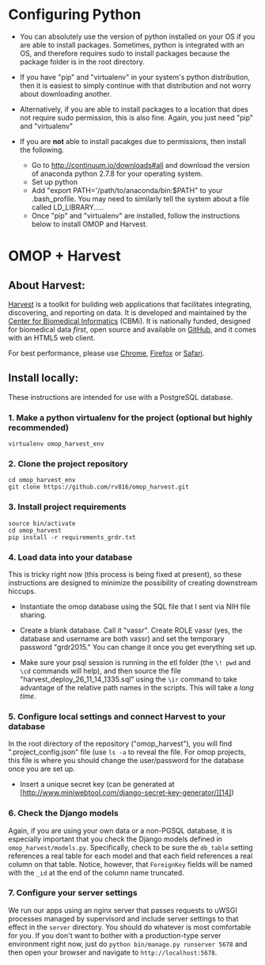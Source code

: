 # Configuring Python


- You can absolutely use the version of python installed on your OS if you are able to install packages. Sometimes, python is integrated with an OS, and therefore requires sudo to install packages because the package folder is in the root directory. 
- If you have "pip" and "virtualenv" in your system's python distribution, then it is easiest to simply continue with that distribution and not worry about downloading another.
- Alternatively, if you are able to install packages to a location that does not require sudo permission, this is also fine. Again, you just need "pip" and "virtualenv"


- If you are **not** able to install pacakges due to permissions, then install the following.

    - Go to http://continuum.io/downloads#all and download the version of anaconda python 2.7.8 for your operating system. 
    - Set up python
    - Add "export PATH='/path/to/anaconda/bin:$PATH" to your .bash_profile. You may need to similarly tell the system about a file called LD_LIBRARY..... 
    - Once "pip" and "virtualenv" are installed, follow the instructions below to install OMOP and Harvest.


# OMOP + Harvest


## About Harvest:

[Harvest][6] is a toolkit for building web applications that facilitates integrating, discovering, and reporting on data. It is developed and maintained by the [Center for Biomedical Informatics][7] (CBMi). It is nationally funded, designed for biomedical data _first_, open source and available on [GitHub][8], and it comes with an HTML5 web client.

For best performance, please use [Chrome][9], [Firefox][10] or [Safari][11].

## Install locally:

These instructions are intended for use with a PostgreSQL database.

### 1. Make a python virtualenv for the project (optional but highly recommended)

    virtualenv omop_harvest_env

### 2. Clone the project repository

    cd omop_harvest_env
    git clone https://github.com/rv816/omop_harvest.git

### 3. Install project requirements

    source bin/activate
    cd omop_harvest
    pip install -r requirements_grdr.txt

### 4. Load data into your database

This is tricky right now (this process is being fixed at present), so these instructions are designed to minimize the possibility of creating downstream hiccups. 

- Instantiate the omop database using the SQL file that I sent via NIH file sharing.
    
- Create a blank database. Call it "vassr". Create ROLE vassr (yes, the database and username are both vassr) and set the temporary password "grdr2015." You can change it once you get everything set up.
    
- Make sure your psql session is running in the etl folder (the `\! pwd` and `\cd` commands will help), and then source the file "harvest_deploy_26_11_14_1335.sql" using the `\ir` command to take advantage of the relative path names in the scripts. This will take a _long time_.
    

### 5. Configure local settings and connect Harvest to your database



In the root directory of the repository ("omop_harvest"), you will find ".project_config.json" file (use <code>ls -a</code> to reveal the file. For omop projects, this file is where you should change the user/password for the database once you are set up.
- Insert a unique secret key (can be generated at [http://www.miniwebtool.com/django-secret-key-generator/][14])



### 6. Check the Django models

Again, if you are using your own data or a non-PGSQL database, it is especially important that you check the Django models defined in `omop_harvest/models.py`. 
Specifically, check to be sure the `db_table` setting references a real table for each model and that each field references a real column on that table. Notice, however, that `ForeignKey` fields will be named with the `_id` at the end of the column name truncated. 


### 7. Configure your server settings

We run our apps using an nginx server that passes requests to uWSGI processes managed by supervisord and include server settings to that effect in the `server` directory. You should do whatever is most comfortable for you. 
If you don't want to bother with a production-type server environment right now, just do `python bin/manage.py runserver 5678` and then open your browser and navigate to `http://localhost:5678`.

[1]:    http://resrhtiuws06.research.chop.edu/omop/query/ "Query OMOP Harvest"
[2]:    http://resrhtiuws06.research.chop.edu/omop/register/ "Register for OMOP Harvest access"
[3]:    http://omop.org "OMOP"
[4]:    http://omop.org/CDM "OMOP CDM"
[5]:    http://omop.org/OSIM2 "OMOP OSIM2"
[6]:    http://harvest.research.chop.edu "Harvest Site"
[7]:    http://cbmi.research.chop.edu "CBMi Home"
[8]:    https://github.com/cbmi/harvest/ "Harvest GitHub"
[9]:    http://www.google.com/chrome "Chrome Browser"
[10]:   http://www.mozilla.org "Firefox Browser"
[11]:   http://www.apple.com/safari/ "Safari Browser"
[12]:   http://omop.org/Vocabularies "OMOP Vocabularies"
[13]:   http://omop.org/OSIM2 "OMOP OSIM2"
[14]:   http://www.miniwebtool.com/django-secret-key-generator/ "Secret Key Generator"
[15]:   https://docs.djangoproject.com/en/1.5/ref/settings/#databases "Django Database Settings"
